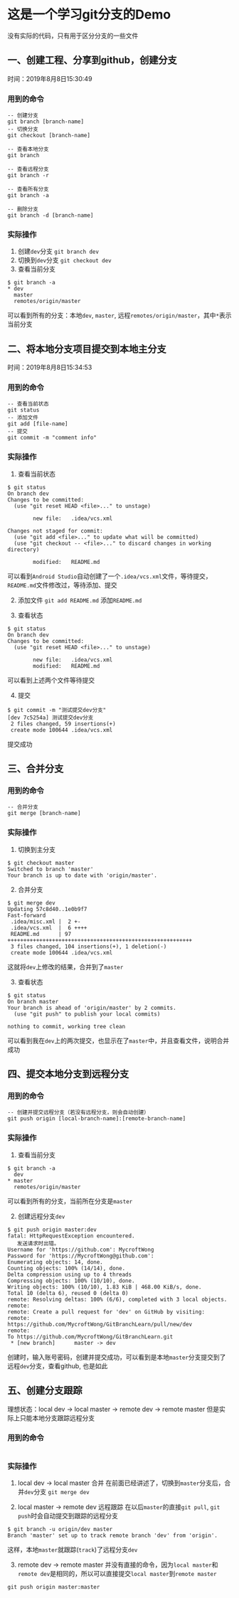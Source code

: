 # 这是一个学习git分支的Demo

没有实际的代码，只有用于区分分支的一些文件


## 一、创建工程、分享到github，创建分支

时间：2019年8月8日15:30:49

### 用到的命令 
```
-- 创建分支
git branch [branch-name]
-- 切换分支
git checkout [branch-name]

-- 查看本地分支
git branch

-- 查看远程分支
git branch -r

-- 查看所有分支
git branch -a

-- 删除分支
git branch -d [branch-name]
```

### 实际操作
1. 创建`dev`分支
`git branch dev`
2. 切换到`dev`分支
`git checkout dev`
3. 查看当前分支
```
$ git branch -a
* dev
  master
  remotes/origin/master
```
可以看到所有的分支：本地`dev`, `master`, 远程`remotes/origin/master`，其中`*`表示当前分支


## 二、将本地分支项目提交到本地主分支

时间：2019年8月8日15:34:53

### 用到的命令 
```
-- 查看当前状态
git status
-- 添加文件
git add [file-name]
-- 提交
git commit -m "comment info"
```

### 实际操作
1. 查看当前状态
```
$ git status
On branch dev
Changes to be committed:
  (use "git reset HEAD <file>..." to unstage)

        new file:   .idea/vcs.xml

Changes not staged for commit:
  (use "git add <file>..." to update what will be committed)
  (use "git checkout -- <file>..." to discard changes in working directory)

        modified:   README.md
```
可以看到`Android Studio`自动创建了一个`.idea/vcs.xml`文件，等待提交，`README.md`文件修改过，等待添加、提交

2. 添加文件
`git add README.md`
添加`README.md`

3. 查看状态
```
$ git status
On branch dev
Changes to be committed:
  (use "git reset HEAD <file>..." to unstage)

        new file:   .idea/vcs.xml
        modified:   README.md
```
可以看到上述两个文件等待提交

4. 提交
```
$ git commit -m "测试提交dev分支"
[dev 7c5254a] 测试提交dev分支
 2 files changed, 59 insertions(+)
 create mode 100644 .idea/vcs.xml
```
提交成功

## 三、合并分支

### 用到的命令
```
-- 合并分支
git merge [branch-name]
```

### 实际操作

1. 切换到主分支
```
$ git checkout master
Switched to branch 'master'
Your branch is up to date with 'origin/master'.
```

2. 合并分支
```
$ git merge dev
Updating 57c8d40..1e0b9f7
Fast-forward
 .idea/misc.xml |  2 +-
 .idea/vcs.xml  |  6 ++++
 README.md      | 97 ++++++++++++++++++++++++++++++++++++++++++++++++++++++++++
 3 files changed, 104 insertions(+), 1 deletion(-)
 create mode 100644 .idea/vcs.xml
```
这就将`dev`上修改的结果，合并到了`master`

3. 查看状态
```
$ git status
On branch master
Your branch is ahead of 'origin/master' by 2 commits.
  (use "git push" to publish your local commits)

nothing to commit, working tree clean
```
可以看到我在`dev`上的两次提交，也显示在了`master`中，并且查看文件，说明合并成功

## 四、提交本地分支到远程分支

### 用到的命令
```
-- 创建并提交远程分支（若没有远程分支，则会自动创建）
git push origin [local-branch-name]:[remote-branch-name]
```

### 实际操作
1. 查看当前分支
```
$ git branch -a
  dev
* master
  remotes/origin/master
```
可以看到所有的分支，当前所在分支是`master`

2. 创建远程分支`dev`
```
$ git push origin master:dev
fatal: HttpRequestException encountered.
   发送请求时出错。
Username for 'https://github.com': MycroftWong
Password for 'https://MycroftWong@github.com':
Enumerating objects: 14, done.
Counting objects: 100% (14/14), done.
Delta compression using up to 4 threads
Compressing objects: 100% (10/10), done.
Writing objects: 100% (10/10), 1.83 KiB | 468.00 KiB/s, done.
Total 10 (delta 6), reused 0 (delta 0)
remote: Resolving deltas: 100% (6/6), completed with 3 local objects.
remote:
remote: Create a pull request for 'dev' on GitHub by visiting:
remote:      https://github.com/MycroftWong/GitBranchLearn/pull/new/dev
remote:
To https://github.com/MycroftWong/GitBranchLearn.git
 * [new branch]      master -> dev
```
创建时，输入账号密码，创建并提交成功，可以看到是本地`master`分支提交到了远程`dev`分支，查看github, 也是如此

## 五、创建分支跟踪
理想状态：local dev -> local master -> remote dev -> remote master
但是实际上只能本地分支跟踪远程分支

### 用到的命令
```
```

### 实际操作
1. local dev -> local master 合并
在前面已经讲述了，切换到`master`分支后，合并`dev`分支
`git merge dev`

2. local master -> remote dev 远程跟踪
在以后`master`的直接`git pull`, `git push`时会自动提交到跟踪的远程分支
```
$ git branch -u origin/dev master
Branch 'master' set up to track remote branch 'dev' from 'origin'.
```
这样，本地`master`就跟踪(`track`)了远程分支`dev`

3. remote dev -> remote master
并没有直接的命令，因为`local master`和`remote dev`是相同的，所以可以直接提交`local master`到`remote master`

```
git push origin master:master
```